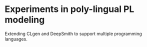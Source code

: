 # Experiments in poly-lingual PL modeling

Extending CLgen and DeepSmith to support multiple programming languages.


